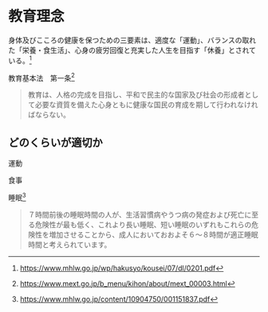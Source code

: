 # 教育理念

身体及びこころの健康を保つための三要素は、適度な「運動」、バランスの取れた「栄養・食生活」、心身の疲労回復と充実した人生を目指す「休養」とされている。[^1]

教育基本法　第一条[^2]
> 教育は、人格の完成を目指し、平和で民主的な国家及び社会の形成者として必要な資質を備えた心身ともに健康な国民の育成を期して行われなければならない。

## どのくらいが適切か

運動

食事

睡眠[^3]
> ７時間前後の睡眠時間の人が、生活習慣病やうつ病の発症および死亡に至る危険性が最も低く、これより長い睡眠、短い睡眠のいずれもこれらの危険性を増加させることから、成人においておおよそ６～８時間が適正睡眠時間と考えられています。

[^1]: https://www.mhlw.go.jp/wp/hakusyo/kousei/07/dl/0201.pdf
[^2]: https://www.mext.go.jp/b_menu/kihon/about/mext_00003.html
[^3]: https://www.mhlw.go.jp/content/10904750/001151837.pdf
